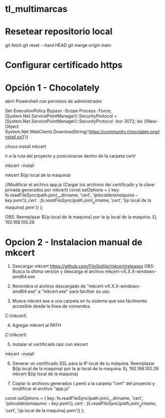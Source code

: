 # tl_multimarcas
 
# Resetear repositorio local

git fetch
git reset --hard HEAD
git merge origin main

# Configurar certificado https

# Opción 1 - Chocolately
abrir Powershell con permisos de administrador

Set-ExecutionPolicy Bypass -Scope Process -Force; [System.Net.ServicePointManager]::SecurityProtocol = [System.Net.ServicePointManager]::SecurityProtocol -bor 3072; iex ((New-Object System.Net.WebClient).DownloadString('https://community.chocolatey.org/install.ps1'))

choco install mkcert

ir a la ruta del proyecto y posicionarse dentro de la carpeta cert/

mkcert -install

mkcert ${ip local de la maquina}

//Modificar el archivo app.js (Cargar los archivos del certificado y la clave privada generados por mkcert)
const sslOptions = {
  key: fs.readFileSync(path.join(__dirname, 'cert', '${ip local de la maquina}-key.pem')),
  cert: fs.readFileSync(path.join(__dirname, 'cert', '${ip local de la maquina}.pem'))
};

OBS: Reemplazar ${ip local de la maquina} por la ip local de la maquina. Ej. 192.168.100.26

# Opcion 2 - Instalacion manual de mkcert

1. Descargar mkcert https://github.com/FiloSottile/mkcert/releases
OBS: Busca la última versión y descarga el archivo mkcert-vX.X.X-windows-amd64.exe

2. Renombra el archivo descargado de "mkcert-vX.X.X-windows-amd64.exe" a "mkcert.exe" para facilitar su uso.

3. Mueve mkcert.exe a una carpeta en tu sistema que sea fácilmente accesible desde la línea de comandos.

C:\mkcert\

4. Agregar mkcert al PATH

C:\mkcert\

5. Instalar el certificado raíz con mkcert

mkcert -install

6. Generar un certificado SSL para la IP local de tu máquina. Reemplazar ${ip local de la maquina} por la ip local de la maquina. Ej. 192.168.100.26
mkcert ${ip local de la maquina}

7. Copiar lo archivos generados (.pem) a la carpeta "cert" del proyecto y modificar el archivo "app.js"

const sslOptions = {
  key: fs.readFileSync(path.join(__dirname, 'cert', '${ip local de la maquina}-key.pem')),
  cert: fs.readFileSync(path.join(__dirname, 'cert', '${ip local de la maquina}.pem'))
};